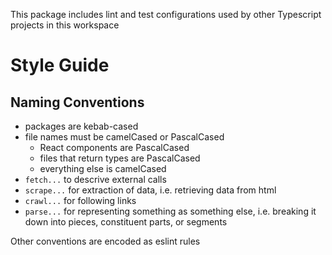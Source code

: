 This package includes lint and test configurations used by other Typescript projects in this workspace

# Style Guide

## Naming Conventions
- packages are kebab-cased
- file names must be camelCased or PascalCased
  - React components are PascalCased
  - files that return types are PascalCased
  - everything else is camelCased
- `fetch...` to descrive external calls
- `scrape...` for extraction of data, i.e. retrieving data from html
- `crawl...` for following links
- `parse...` for representing something as something else, i.e. breaking it down into pieces, constituent parts, or segments

Other conventions are encoded as eslint rules
